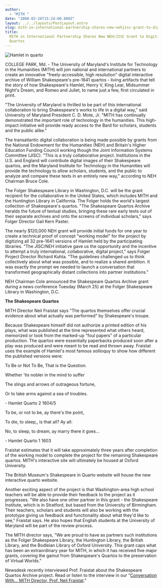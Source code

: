 ```yaml
---
author:
  - "MITH "
date: "2008-03-26T15:24:00.000Z"
layout: ../../layouts/PostLayout.astro
slug: mith-in-international-partnership-shares-new-nehjisc-grant-to-digitize-shakespeares-quartos
title:
  MITH in International Partnership Shares New NEH/JISC Grant to Digitize Shakespeare's
  Quartos
---
```


![Hamlet in quarto](http://www.newsdesk.umd.e/assets/images/MITH/Shakespeare/Hamlet1604.jpg)

COLLEGE PARK, Md. - The University of Maryland's Institute for Technology in the Humanities (MITH) will join national and international partners to create an innovative "freely-accessible, high resolution" digital interactive archive of William Shakespeare's pre-1641 quartos - living artifacts that tell the story of how Shakespeare's Hamlet, Henry V, King Lear, Midsummer Night's Dream, and Romeo and Juliet, to name just a few, first circulated in print.

"The University of Maryland is thrilled to be part of this international collaboration to bring Shakespeare's works to life in a digital way," said University of Maryland President C. D. Mote, Jr. "MITH has continually demonstrated the important role of technology in the humanities. This high-impact initiative will provide ready access to the Bard for scholars, students and the public alike."

The transatlantic digital collaboration is being made possible by grants from the National Endowment for the Humanities (NEH) and Britain's Higher Education Funding Council working though the Joint Information Systems Committee (JISC). "This is a truly collaborative project. Institutions in the U.S. and England will contribute digital images of their Shakespeare quartos, and the Maryland Institute for Technology in the Humanities will provide the technology to allow scholars, students, and the public to analyze and compare these texts in an entirely new way," according to NEH Chairman Bruce Cole.

The Folger Shakespeare Library in Washington, D.C. will be the grant recipient for the collaborative in the United States, which includes MITH and the Huntington Library in California. The Folger holds the world's largest collection of Shakespeare's quartos. "The Shakespeare Quartos Archive heralds the future of textual studies, bringing these rare early texts out of their separate archives and onto the screens of individual scholars," says Folger Director Gail Kern Paster.

The nearly \$120,000 NEH grant will provide initial funds for one year to create a technical proof of concept "working model" for the project by digitizing all 32 pre-1641 versions of Hamlet held by the participating libraries. "The JISC/NEH initiative gave us the opportunity and the incentive to attempt a truly international, collaborative, digital project," says Folger Project Director Richard Kuhta. "The guidelines challenged us to think collectively about what was possible, and to realize a shared ambition. It was exactly the prompt we needed to launch a conversation that transformed geographically distant collections into partner institutions."

NEH Chairman Cole announced the Shakespeare Quartos Archive grant during a news conference Tuesday (March 25) at the Folger Shakespeare Library in Washington, D.C.

**The Shakespeare Quartos**

MITH Director Neil Fraistat says "The quartos themselves offer crucial evidence about what actually was performed" by Shakespeare's troupe.

Because Shakespeare himself did not authorize a printed edition of his plays, what was published at the time represented what others heard, memorized or took from the marked-up "foul papers" of a particular production. The quartos were essentially paperbacks produced soon after a play was produced and were meant to be read and thrown away. Fraistat uses the example of Hamlet's most famous soliloquy to show how different the published versions were:

To Be or Not To Be, That is the Question.

Whether 'tis nobler in the mind to suffer

The slings and arrows of outrageous fortune,

Or to take arms against a sea of troubles.

\- Hamlet Quarto 2 1604/5

To be, or not to be, ay there's the point,

To die, to sleep,, is that all? Ay all:

No, to sleep, to dream, ay marry there it goes...

\- Hamlet Quarto 1 1603

Fraistat estimates that it will take approximately three years after completion of the working model to complete the project for the remaining Shakespeare quartos. MITH's interactive site will ultimately be housed at Oxford University.

The British Museum's Shakespeare in Quarto website will house the new interactive quarto website.

Another exciting aspect of the project is that Washington-area high school teachers will be able to provide their feedback to the project as it progresses. "We also have one other partner in this grant - the Shakespeare Institute, which is in Stratford, but based from the University of Birmingham. Their teachers, scholars and students will also be working with the prototype giving us feedback and functionality about what they'd like to see," Fraistat says. He also hopes that English students at the University of Maryland will be part of the review process.

The MITH director says, "We are proud to have as partners such institutions as the Folger Shakespeare Library, the Huntington Library, the British Library, and the Bodleian Library of Oxford University. This grant caps what has been an extraordinary year for MITH, in which it has received five major grants, covering the gamut from Shakespeare's Quartos to the preservation of Virtual Worlds."

Newsdesk recently interviewed Prof. Fraistat about the Shakespeare Quartos Archive project. Read or listen to the interview in our "[Conversation With... MITH Director, Prof. Neil Fraistat](http://www.newsdesk.umd.edu/culture/2008/MITH/Fraistat.cfm)."
